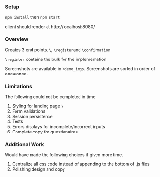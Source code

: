 ### Setup
`npm install`
then `npm start`

client should render at http://localhost:8080/

### Overview
Creates 3 end points.
`\`, `\register`and `\confirmation`

`\register` contains the bulk for the implementation

Screenshots are available in `\demo_imgs`.
Screenshots are sorted in order of occurance.

### Limitations
The following could not be completed in time.

1. Styling for landing page `\`
2. Form validations
3. Session persistence
4. Tests
5. Errors displays for incomplete/incorrect inputs
6. Complete copy for questionaires

### Additional Work
Would have made the following choices if given more time.
1. Centralize all css code instead of appending to the bottom of .js files
2. Polishing design and copy
